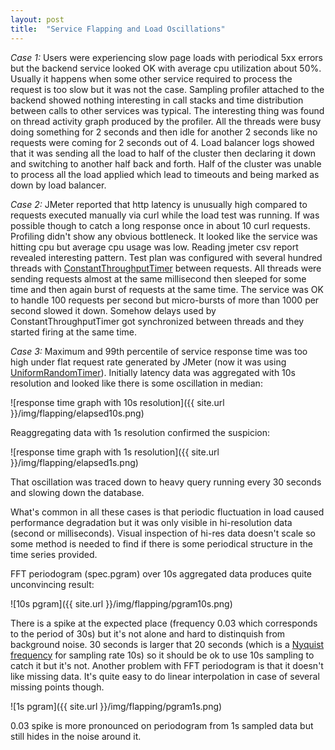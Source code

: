 ```yaml
---
layout: post
title:  "Service Flapping and Load Oscillations"
---
```


_Case 1:_ Users were experiencing slow page loads with periodical 5xx errors but the backend service looked OK with average cpu utilization about 50%. Usually it happens when some other service required to process the request is too slow but it was not the case. Sampling profiler attached to the backend showed nothing interesting in call stacks and time distribution between calls to other services was typical. The interesting thing was found on thread activity graph produced by the profiler. All the threads were busy doing something for 2 seconds and then idle for another 2 seconds like no requests were coming for 2 seconds out of 4. Load balancer logs showed that it was sending all the load to half of the cluster then declaring it down and switching to another half back and forth. Half of the cluster was unable to process all the load applied which lead to timeouts and being marked as down by load balancer.

_Case 2:_ JMeter reported that http latency is unusually high compared to requests executed manually via curl while the load test was running. If was possible though to catch a long response once in about 10 curl requests. Profiling didn't show any obvious bottleneck. It looked like the service was hitting cpu but average cpu usage was low. Reading jmeter csv report revealed interesting pattern. Test plan was configured with several hundred threads with [ConstantThroughputTimer](http://jmeter.apache.org/usermanual/component_reference.html#Constant_Throughput_Timer) between requests. All threads were sending requests almost at the same millisecond then sleeped for some time and then again burst of requests at the same time. The service was OK to handle 100 requests per second but micro-bursts of more than 1000 per second slowed it down. Somehow delays used by ConstantThroughputTimer got synchronized between threads and they started firing at the same time.

_Case 3:_ Maximum and 99th percentile of service response time was too high under flat request rate generated by JMeter (now it was using [UniformRandomTimer](http://jmeter.apache.org/usermanual/component_reference.html#Uniform_Random_Timer)). Initially latency data was aggregated with 10s resolution and looked like there is some oscillation in median:

![response time graph with 10s resolution]({{ site.url }}/img/flapping/elapsed10s.png)

Reaggregating data with 1s resolution confirmed the suspicion:

![response time graph with 1s resolution]({{ site.url }}/img/flapping/elapsed1s.png)

That oscillation was traced down to heavy query running every 30 seconds and slowing down the database.


What's common in all these cases is that periodic fluctuation in load caused performance degradation but it was only visible in hi-resolution data (second or milliseconds). Visual inspection of hi-res data doesn't scale so some method is needed to find if there is some periodical structure in the time series provided.

FFT periodogram (spec.pgram) over 10s aggregated data produces quite unconvincing result:

![10s pgram]({{ site.url }}/img/flapping/pgram10s.png)

There is a spike at the expected place (frequency 0.03 which corresponds to the period of 30s) but it's not alone and hard to distinquish from background noise. 30 seconds is larger that 20 seconds (which is a [Nyquist frequency](http://en.wikipedia.org/wiki/Nyquist_frequency) for sampling rate 10s) so it should be ok to use 10s sampling to catch it but it's not. Another problem with FFT periodogram is that it doesn't like missing data. It's quite easy to do linear interpolation in case of several missing points though.

![1s pgram]({{ site.url }}/img/flapping/pgram1s.png)

0.03 spike is more pronounced on periodogram from 1s sampled data but still hides in the noise around it.
